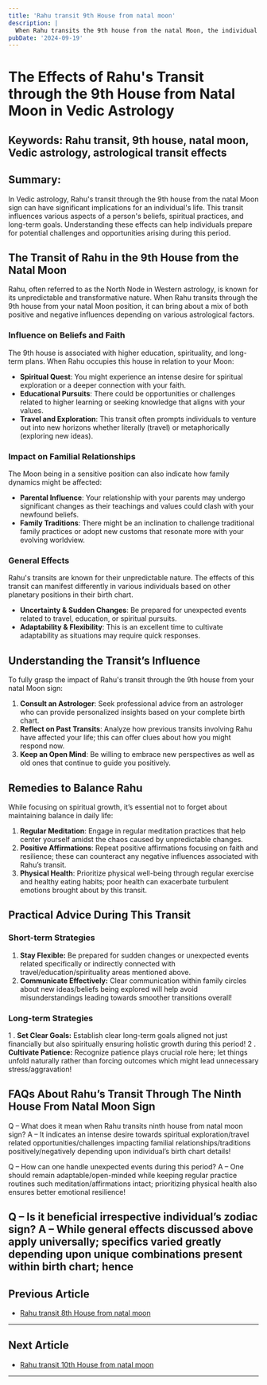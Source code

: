 ```yaml
---
title: 'Rahu transit 9th House from natal moon'
description: |
  When Rahu transits the 9th house from the natal Moon, the individual may experience financial difficulties, involvement in sinful acts, and strained relationships with family. There may be a tendency towards black magic and a departure from righteous deeds.
pubDate: '2024-09-19'
---
```


# The Effects of Rahu's Transit through the 9th House from Natal Moon in Vedic Astrology

## Keywords: Rahu transit, 9th house, natal moon, Vedic astrology, astrological transit effects

## Summary:
In Vedic astrology, Rahu's transit through the 9th house from the natal Moon sign can have significant implications for an individual's life. This transit influences various aspects of a person's beliefs, spiritual practices, and long-term goals. Understanding these effects can help individuals prepare for potential challenges and opportunities arising during this period.

## The Transit of Rahu in the 9th House from the Natal Moon

Rahu, often referred to as the North Node in Western astrology, is known for its unpredictable and transformative nature. When Rahu transits through the 9th house from your natal Moon position, it can bring about a mix of both positive and negative influences depending on various astrological factors.

### Influence on Beliefs and Faith

The 9th house is associated with higher education, spirituality, and long-term plans. When Rahu occupies this house in relation to your Moon:
- **Spiritual Quest**: You might experience an intense desire for spiritual exploration or a deeper connection with your faith.
- **Educational Pursuits**: There could be opportunities or challenges related to higher learning or seeking knowledge that aligns with your values.
- **Travel and Exploration**: This transit often prompts individuals to venture out into new horizons whether literally (travel) or metaphorically (exploring new ideas).

### Impact on Familial Relationships

The Moon being in a sensitive position can also indicate how family dynamics might be affected:
- **Parental Influence**: Your relationship with your parents may undergo significant changes as their teachings and values could clash with your newfound beliefs.
- **Family Traditions**: There might be an inclination to challenge traditional family practices or adopt new customs that resonate more with your evolving worldview.

### General Effects

Rahu's transits are known for their unpredictable nature. The effects of this transit can manifest differently in various individuals based on other planetary positions in their birth chart.
- **Uncertainty & Sudden Changes**: Be prepared for unexpected events related to travel, education, or spiritual pursuits.
- **Adaptability & Flexibility**: This is an excellent time to cultivate adaptability as situations may require quick responses.

## Understanding the Transit’s Influence

To fully grasp the impact of Rahu's transit through the 9th house from your natal Moon sign:
1. **Consult an Astrologer**: Seek professional advice from an astrologer who can provide personalized insights based on your complete birth chart.
2. **Reflect on Past Transits**: Analyze how previous transits involving Rahu have affected your life; this can offer clues about how you might respond now.
3. **Keep an Open Mind**: Be willing to embrace new perspectives as well as old ones that continue to guide you positively.

## Remedies to Balance Rahu

While focusing on spiritual growth, it’s essential not to forget about maintaining balance in daily life:
1. **Regular Meditation**: Engage in regular meditation practices that help center yourself amidst the chaos caused by unpredictable changes.
2. **Positive Affirmations**: Repeat positive affirmations focusing on faith and resilience; these can counteract any negative influences associated with Rahu’s transit.
3. **Physical Health**: Prioritize physical well-being through regular exercise and healthy eating habits; poor health can exacerbate turbulent emotions brought about by this transit.

## Practical Advice During This Transit
### Short-term Strategies
1. **Stay Flexible:** Be prepared for sudden changes or unexpected events related specifically or indirectly connected with travel/education/spirituality areas mentioned above.
2. **Communicate Effectively:** Clear communication within family circles about new ideas/beliefs being explored will help avoid misunderstandings leading towards smoother transitions overall!

### Long-term Strategies
1 . **Set Clear Goals:** Establish clear long-term goals aligned not just financially but also spiritually ensuring holistic growth during this period!
2 . **Cultivate Patience:** Recognize patience plays crucial role here; let things unfold naturally rather than forcing outcomes which might lead unnecessary stress/aggravation!

## FAQs About Rahu’s Transit Through The Ninth House From Natal Moon Sign
Q – What does it mean when Rahu transits ninth house from natal moon sign?
A – It indicates an intense desire towards spiritual exploration/travel related opportunities/challenges impacting familial relationships/traditions positively/negatively depending upon individual’s birth chart details!

Q – How can one handle unexpected events during this period?
A – One should remain adaptable/open-minded while keeping regular practice routines such meditation/affirmations intact; prioritizing physical health also ensures better emotional resilience!

Q – Is it beneficial irrespective individual’s zodiac sign?
A – While general effects discussed above apply universally; specifics varied greatly depending upon unique combinations present within birth chart; hence
---

## Previous Article
- [Rahu transit 8th House from natal moon](200808_Rahu_transit_8th_House_from_natal_moon.md)

---

## Next Article
- [Rahu transit 10th House from natal moon](200810_Rahu_transit_10th_House_from_natal_moon.md)

---
